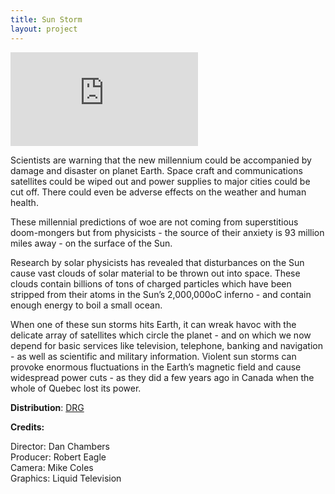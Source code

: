 ```yaml
---
title: Sun Storm
layout: project
---
```


<div class='video-container'>
<iframe class='video' src="https://player.vimeo.com/video/352057668?title=0&byline=0&portrait=0" frameborder="0" allow="autoplay; fullscreen" allowfullscreen></iframe>
</div>

Scientists are warning that the new millennium could be accompanied by damage and disaster on planet Earth. Space craft and communications satellites could be wiped out and power supplies to major cities could be cut off. There could even be adverse effects on the weather and human health.

These millennial predictions of woe are not coming from superstitious doom-mongers but from physicists - the source of their anxiety is 93 million miles away - on the surface of the Sun.

Research by solar physicists has revealed that disturbances on the Sun cause vast clouds of solar material to be thrown out into space. These clouds contain billions of tons of charged particles which have been stripped from their atoms in the Sun’s 2,000,000oC inferno - and contain enough energy to boil a small ocean.

When one of these sun storms hits Earth, it can wreak havoc with the delicate array of satellites which circle the planet - and on which we now depend for basic services like television, telephone, banking and navigation - as well as scientific and military information. Violent sun storms can provoke enormous fluctuations in the Earth’s magnetic field and cause widespread power cuts - as they did a few years ago in Canada when the whole of Quebec lost its power.

**Distribution**: <a href="https://www.drg.tv" target="_blank">DRG</a>

**Credits:**

Director: Dan Chambers<br>
Producer: Robert Eagle<br>
Camera: Mike Coles<br>
Graphics: Liquid Television<br>
